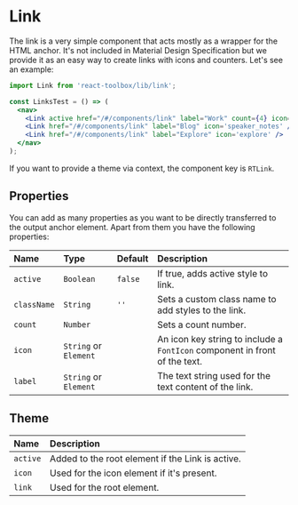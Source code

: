 # Link

The link is a very simple component that acts mostly as a wrapper for the HTML anchor. It's not included in Material Design Specification but we provide it as an easy way to create links with icons and counters. Let's see an example:

<!-- example -->
```jsx
import Link from 'react-toolbox/lib/link';

const LinksTest = () => (
  <nav>
    <Link active href="/#/components/link" label="Work" count={4} icon='business' />
    <Link href="/#/components/link" label="Blog" icon='speaker_notes' />
    <Link href="/#/components/link" label="Explore" icon='explore' />
  </nav>
);
```

If you want to provide a theme via context, the component key is `RTLink`.

## Properties

You can add as many properties as you want to be directly transferred to the output anchor element. Apart from them you have the following properties:

| Name            | Type                  | Default         | Description|
|:-----|:-----|:-----|:-----|
| `active`     | `Boolean`             | `false`         | If true, adds active style to link.|
| `className`  | `String`              | `''`            | Sets a custom class name to add styles to the link.|
| `count`      | `Number`              |                 | Sets a count number.|
| `icon`       | `String` or `Element` |                 | An icon key string to include a `FontIcon` component in front of the text.|
| `label`      | `String` or `Element` |                 | The text string used for the text content of the link.|

## Theme

| Name     | Description|
|:---------|:-----------|
| `active` | Added to the root element if the Link is active.|
| `icon`  | Used for the icon element if it's present.|
| `link`   | Used for the root element.|
